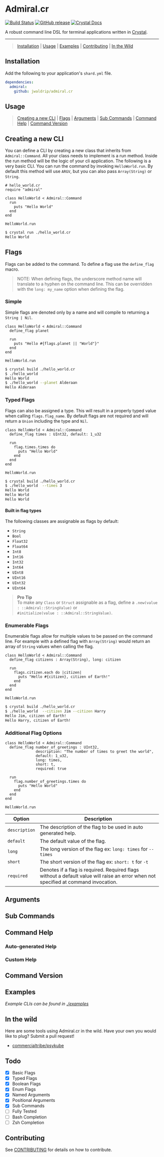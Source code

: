 # Admiral.cr
[![Build Status](https://travis-ci.org/jwaldrip/admiral.cr.svg?branch=master)](https://travis-ci.org/jwaldrip/admiral.cr)
[![GitHub release](https://img.shields.io/github/tag/jwaldrip/admiral.cr.svg)](https://github.com/jwaldrip/promise.cr/releases)
[![Crystal Docs](https://img.shields.io/badge/Crystal-Docs-8A2BE2.svg)](https://jwaldrip.github.com/admiral.cr)

A robust command line DSL for terminal applications written in [Crystal](https://crystal-lang.org).

---

> [Installation](#installation) |
  [Usage](#usage) |
  [Examples](https://github.com/jwaldrip/admiral.cr/tree/master/examples) | [Contributing](https://github.com/jwaldrip/admiral.cr/blob/master/CONTRIBUTING.md) |
  [In the Wild](#in-the-wild)

## Installation

Add the following to your application's `shard.yml` file.

```yml
dependencies:
  admiral:
    github: jwaldrip/admiral.cr
```

## Usage

> [Creating a new CLI](#creating-a-new-cli) |
  [Flags](#flags) |
  [Arguments](#arguments) |
  [Sub Commands](#sub-commands) |
  [Command Help](#command-help) |
  [Command Version](#command-version)

## Creating a new CLI

You can define a CLI by creating a new class that inherits from `Admiral::Command`.
All your class needs to implement is a run method. Inside the run method will be
the logic of your cli application. The following is a very basic CLI. You can
run the command by invoking `HelloWorld.run`. By default this method will use
`ARGV`, but you can also pass `Array(String)` or `String`.

```crystal
# hello_world.cr
require "admiral"

class HelloWorld < Admiral::Command
  run
    puts "Hello World"
  end
end

HelloWorld.run
```

```sh
$ crystal run ./hello_world.cr
Hello World
```

## Flags
Flags can be added to the command. To define a flag use the `define_flag` macro.

> NOTE: When defining flags, the underscore method name will translate to a hyphen
  on the command line. This can be overridden with the `long: my_name` option when
  defining the flag.

### Simple
Simple flags are denoted only by a name and will compile to returning a `String | Nil`.

```crystal
class HelloWorld < Admiral::Command
  define_flag planet

  run
    puts "Hello #{flags.planet || "World"}"
  end
end

HelloWorld.run
```

```sh
$ crystal build ./hello_world.cr
$ ./hello_world
Hello World
$ ./hello_world --planet Alderaan
Hello Alderaan
```

### Typed Flags
Flags can also be assigned a type. This will result in a properly typed value when
calling `flags.flag_name`. By default flags are not required and will return a
`Union` including the type and `Nil`.

```crystal
class HelloWorld < Admiral::Command
  define_flag times : UInt32, default: 1_u32

  run
    flag.times.times do
      puts "Hello World"
    end
  end
end

HelloWorld.run
```

```sh
$ crystal build ./hello_world.cr
$ ./hello_world  --times 3
Hello World
Hello World
Hello World
```

#### Built in flag types
The following classes are assignable as flags by default:
* `String`
* `Bool`
* `Float32`
* `Float64`
* `Int8`
* `Int16`
* `Int32`
* `Int64`
* `UInt8`
* `UInt16`
* `UInt32`
* `UInt64`

> **Pro Tip**  
  To make any `Class` or `Struct` assignable as a flag, define a `.new(value : ::Admiral::StringValue)` or  
  `#initialize(value : ::Admiral::StringValue)`.

### Enumerable Flags
Enumerable flags allow for multiple values to be passed on the command line. For
example with a defined flag with `Array(String)` would return an array of `String`
values when calling the flag.

```crystal
class HelloWorld < Admiral::Command
  define_flag citizens : Array(String), long: citizen

  run
    flags.citizen.each do |citizen|
      puts "Hello #{citizen}, citizen of Earth!"
    end
  end
end

HelloWorld.run
```

```sh
$ crystal build ./hello_world.cr
$ ./hello_world  --citizen Jim --citizen Harry
Hello Jim, citizen of Earth!
Hello Harry, citizen of Earth!
```

### Additional Flag Options
```crystal
class HelloWorld < Admiral::Command
  define_flag number_of_greetings : UInt32,
              description: "The number of times to greet the world",
              default: 1_u32,
              long: times,
              short: t,
              required: true

  run
    flag.number_of_greetings.times do
      puts "Hello World"
    end
  end
end

HelloWorld.run
```

Option           | Description
              ---|---
`description`    | The description of the flag to be used in auto generated help.
`default`        | The default value of the flag.
`long`           | The long version of the flag ex: `long: times` for `--times`
`short`          | The short version of the flag ex: `short: t` for `-t`
`required`       | Denotes if a flag is required. Required flags without a default value will raise an error when not specified at command invocation.

## Arguments

## Sub Commands

## Command Help

### Auto-generated Help

### Custom Help

## Command Version

## Examples

*Example CLIs can be found in [./examples](https://github.com/jwaldrip/admiral.cr/tree/master/examples)*

## In the wild

Here are some tools using Admiral.cr in the wild. Have your own you would like to plug? Submit a pull request!

* [commercialtribe/psykube](https://github.com/commercialtribe/psykube)

## Todo

- [x] Basic Flags
- [x] Typed Flags
- [x] Boolean Flags
- [x] Enum Flags
- [x] Named Arguments
- [x] Positional Arguments
- [x] Sub Commands
- [ ] Fully Tested
- [ ] Bash Completion
- [ ] Zsh Completion

## Contributing

See [CONTRIBUTING](https://github.com/jwaldrip/admiral.cr/blob/master/CONTRIBUTING.md) for details on how to contribute.
